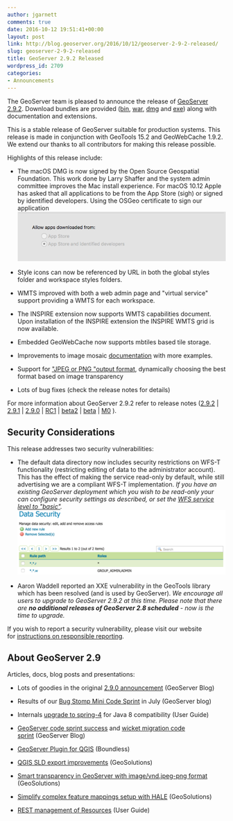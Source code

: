 ```yaml
---
author: jgarnett
comments: true
date: 2016-10-12 19:51:41+00:00
layout: post
link: http://blog.geoserver.org/2016/10/12/geoserver-2-9-2-released/
slug: geoserver-2-9-2-released
title: GeoServer 2.9.2 Released
wordpress_id: 2709
categories:
- Announcements
---
```


The GeoServer team is pleased to announce the release of [GeoServer 2.9.2](http://geoserver.org/release/2.9.2/). Download bundles are provided ([bin](https://sourceforge.net/projects/geoserver/files/GeoServer/2.9.2/geoserver-2.9.2-bin.zip/download), [war](https://sourceforge.net/projects/geoserver/files/GeoServer/2.9.2/geoserver-2.9.2-war.zip/download), [dmg](https://sourceforge.net/projects/geoserver/files/GeoServer/2.9.2/geoserver-2.9.2.dmg/download) and [exe](https://sourceforge.net/projects/geoserver/files/GeoServer/2.9.2/geoserver-2.9.2.exe/download)) along with documentation and extensions.

This is a stable release of GeoServer suitable for production systems. This release is made in conjunction with GeoTools 15.2 and GeoWebCache 1.9.2. We extend our thanks to all contributors for making this release possible.

Highlights of this release include:



 	
  * The macOS DMG is now signed by the Open Source Geospatial Foundation. This work done by Larry Shaffer and the system admin committee improves the Mac install experience.
For macOS 10.12 Apple has asked that all applications to be from the App Store (sigh) or signed by identified developers. Using the OSGeo certificate to sign our application [![geoserver-macos-10-12](/img/uploads/geoserver-macos-10.12.png)](/img/uploads/geoserver-macos-10.12.png)

 	
  * Style icons can now be referenced by URL in both the global styles folder and workspace styles folders.

 	
  * WMTS improved with both a web admin page and "virtual service" support providing a WMTS for each workspace.

 	
  * The INSPIRE extension now supports WMTS capabilities document. Upon installation of the INSPIRE extension the INSPIRE WMTS grid is now available.

 	
  * Embedded GeoWebCache now supports mbtiles based tile storage.

 	
  * Improvements to image mosaic [documentation](http://docs.geoserver.org/stable/en/user/data/raster/imagemosaic/) with more examples.

 	
  * Support for ["JPEG or PNG "output format](http://www.geo-solutions.it/blog/geoserver-smart-transparency/), dynamically choosing the best format based on image transparency

 	
  * Lots of bug fixes (check the release notes for details)


For more information about GeoServer 2.9.2 refer to release notes ([2.9.2](https://osgeo-org.atlassian.net/secure/ReleaseNote.jspa?projectId=10000&version=13500) | [2.9.1](https://osgeo-org.atlassian.net/secure/ConfigureReleaseNote.jspa?projectId=10000&version=14202) | [2.9.0](https://osgeo-org.atlassian.net/secure/ReleaseNote.jspa?version=13003&styleName=&projectId=10000&Create=Create&atl_token=BMGO-EVM2-SZYH-VJUH%7C7713dff34af1113724212b6eff4284d334e99cc9%7Clin) | [RC1](https://osgeo-org.atlassian.net/secure/ReleaseNote.jspa?version=12502&styleName=&projectId=10000&Create=Create&atl_token=BMGO-EVM2-SZYH-VJUH%7C7713dff34af1113724212b6eff4284d334e99cc9%7Clin) | [beta2](https://osgeo-org.atlassian.net/secure/ReleaseNote.jspa?version=12700&styleName=&projectId=10000&Create=Create&atl_token=BMGO-EVM2-SZYH-VJUH%7C7713dff34af1113724212b6eff4284d334e99cc9%7Clin) | [beta](https://osgeo-org.atlassian.net/secure/ReleaseNote.jspa?version=12100&styleName=&projectId=10000&Create=Create&atl_token=BMGO-EVM2-SZYH-VJUH%7C7713dff34af1113724212b6eff4284d334e99cc9%7Clin) | [M0](https://osgeo-org.atlassian.net/secure/ReleaseNote.jspa?version=11401&styleName=&projectId=10000&Create=Create&atl_token=BMGO-EVM2-SZYH-VJUH%7C7713dff34af1113724212b6eff4284d334e99cc9%7Clin) ).


## Security Considerations


This release addresses two security vulnerabilities:



 	
  * The default data directory now includes security restrictions on WFS-T functionality (restricting editing of data to the administrator account). This has the effect of making the service read-only by default, while still advertising we are a compliant WFS-T implementation. _If you have an existing GeoServer deployment which you wish to be read-only your can configure security settings as described, or set the [WFS service level to "basic"](http://docs.geoserver.org/latest/en/user/services/wfs/webadmin.html#service-levels)._
[![geoserver-read-only](/img/uploads/geoserver-read-only.png)](/img/uploads/geoserver-read-only.png)

 	
  * Aaron Waddell reported an XXE vulnerability in the GeoTools library which has been resolved (and is used by GeoServer). _We encourage all users to upgrade to GeoServer 2.9.2 at this time. Please note that there are **no additional releases of GeoServer 2.8 scheduled** - now is the time to upgrade._


If you wish to report a security vulnerability, please visit our website for [instructions on responsible reporting](http://geoserver.org/issues/).


## About GeoServer 2.9


Articles, docs, blog posts and presentations:



 	
  * Lots of goodies in the original [2.9.0 announcement](http://blog.geoserver.org/2016/05/30/geoserver-2-9-0-released/) (GeoServer Blog)

 	
  * Results of our [Bug Stomp Mini Code Sprint](http://blog.geoserver.org/2016/07/26/online-geoserver-bug-stomp-july-2016-results/) in July (GeoServer blog)

 	
  * Internals [upgrade to spring-4](https://github.com/geoserver/geoserver/wiki/Spring-4-Upgrade) for Java 8 compatibility (User Guide)

 	
  * [GeoServer code sprint success](http://blog.geoserver.org/2016/01/25/geoserver-code-sprint-success/) and [wicket migration code sprint](https://github.com/geoserver/geoserver/wiki/Wicket-migration-code-sprint) (GeoServer Blog)

 	
  * [GeoServer Plugin for QGIS](http://blog.geoserver.org/2015/12/23/geoserver-explorer-plugin-for-qgis/) (Boundless)

 	
  * [QGIS SLD export improvements](http://www.geo-solutions.it/blog/qgis-sld-export/) (GeoSolutions)

 	
  * [Smart transparency in GeoServer with image/vnd.jpeg-png format](http://www.geo-solutions.it/blog/geoserver-smart-transparency/) (GeoSolutions)

 	
  * [Simplify complex feature mappings setup with HALE](http://www.geo-solutions.it/blog/inspire-support-in-geoserver-made-easy-with-hale/) (GeoSolutions)

 	
  * [REST management of Resources](http://docs.geoserver.org/stable/en/user/rest/api/resources.html) (User Guide)


